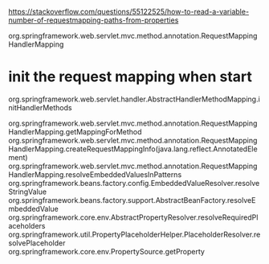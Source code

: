 https://stackoverflow.com/questions/55122525/how-to-read-a-variable-number-of-requestmapping-paths-from-properties



org.springframework.web.servlet.mvc.method.annotation.RequestMappingHandlerMapping


# init the request mapping when start
org.springframework.web.servlet.handler.AbstractHandlerMethodMapping.initHandlerMethods



org.springframework.web.servlet.mvc.method.annotation.RequestMappingHandlerMapping.getMappingForMethod
org.springframework.web.servlet.mvc.method.annotation.RequestMappingHandlerMapping.createRequestMappingInfo(java.lang.reflect.AnnotatedElement)
org.springframework.web.servlet.mvc.method.annotation.RequestMappingHandlerMapping.resolveEmbeddedValuesInPatterns
org.springframework.beans.factory.config.EmbeddedValueResolver.resolveStringValue
org.springframework.beans.factory.support.AbstractBeanFactory.resolveEmbeddedValue
org.springframework.core.env.AbstractPropertyResolver.resolveRequiredPlaceholders
org.springframework.util.PropertyPlaceholderHelper.PlaceholderResolver.resolvePlaceholder
org.springframework.core.env.PropertySource.getProperty

